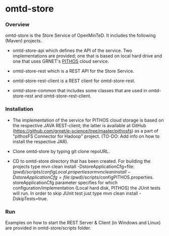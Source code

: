 # omtd-store #

### Overview ###

omtd-store is the Store Service of OpenMinTeD. It includes the following (Maven) projects.

* omtd-store-api which defines the API of the service. Two implementations are provided; one that is based on local hard drive and one that uses GRNET's [PITHOS](https://okeanos.grnet.gr/services/pithos/) cloud service.
  
* omtd-store-rest which is a REST API for the Store Service.

* omtd-store-rest-client is a REST client for omtd-store-rest.

* omtd-store-common that includes some classes that are used in omtd-store-rest and omtd-store-rest-client.   

### Installation ###

* The implementation of the service for PITHOS cloud storage is based on the respective JAVA REST-client; the latter  is available at GitHub (https://github.com/grnet/e-science/tree/master/pithosfs) as a part of "pithosFS Connector for Hadoop" project. (TO-DO: Add info on how to install the respective JAR).
   
* Clone omtd-store by typing git clone repoURL. 

* CD to omtd-store directory that has been created. For building the projects type mvn clean install -DstoreApplicationCfg=file:$(pwd)/scripts/configLocal.properties or mvn clean install -DstoreApplicationCfg=file:$(pwd)/scripts/configPITHOS.properties. storeApplicationCfg parameter specifies for which configuration/implementation (Local hard disk, PITHOS) the JUnit tests will run. In order to skip JUnit test just type mvn clean install -DskipTests=true.

### Run ###

Examples on how to start the REST Server & Client (in Windows and Linux) are provided in omtd-store/scripts folder.


 
